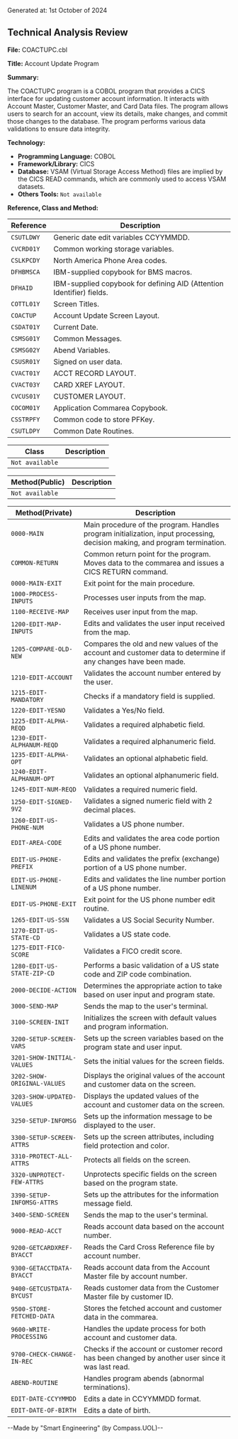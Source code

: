Generated at: 1st October of 2024

## Technical Analysis Review

**File:**  COACTUPC.cbl

**Title:**  Account Update Program

**Summary:** 

The COACTUPC program is a COBOL program that provides a CICS interface for updating customer account information. It interacts with Account Master, Customer Master, and Card Data files. The program allows users to search for an account, view its details, make changes, and commit those changes to the database. The program performs various data validations to ensure data integrity.

**Technology:**

* **Programming Language:** COBOL
* **Framework/Library:**  CICS
* **Database:** VSAM (Virtual Storage Access Method) files are implied by the CICS READ commands, which are commonly used to access VSAM datasets.
* **Others Tools:** `Not available`

**Reference, Class and Method:**

| Reference | Description |
|---|---|
| `CSUTLDWY` | Generic date edit variables CCYYMMDD. |
| `CVCRD01Y` | Common working storage variables. |
| `CSLKPCDY` | North America Phone Area codes. |
| `DFHBMSCA` | IBM-supplied copybook for BMS macros. |
| `DFHAID` | IBM-supplied copybook for defining AID (Attention Identifier) fields. |
| `COTTL01Y` | Screen Titles. |
| `COACTUP` | Account Update Screen Layout. |
| `CSDAT01Y` | Current Date. |
| `CSMSG01Y` | Common Messages. |
| `CSMSG02Y` | Abend Variables. |
| `CSUSR01Y` | Signed on user data. |
| `CVACT01Y` | ACCT RECORD LAYOUT. |
| `CVACT03Y` | CARD XREF LAYOUT. |
| `CVCUS01Y` | CUSTOMER LAYOUT. |
| `COCOM01Y` | Application Commarea Copybook. |
| `CSSTRPFY` | Common code to store PFKey. |
| `CSUTLDPY` | Common Date Routines. |


| Class | Description |
|---|---|
| `Not available` |  |

| Method(Public) | Description |
|---|---|
| `Not available` |  |

| Method(Private) | Description |
|---|---|
| `0000-MAIN` | Main procedure of the program. Handles program initialization, input processing, decision making, and program termination. |
| `COMMON-RETURN` | Common return point for the program. Moves data to the commarea and issues a CICS RETURN command. |
| `0000-MAIN-EXIT` | Exit point for the main procedure. |
| `1000-PROCESS-INPUTS` |  Processes user inputs from the map. |
| `1100-RECEIVE-MAP` | Receives user input from the map. |
| `1200-EDIT-MAP-INPUTS` | Edits and validates the user input received from the map. |
| `1205-COMPARE-OLD-NEW` | Compares the old and new values of the account and customer data to determine if any changes have been made. |
| `1210-EDIT-ACCOUNT` | Validates the account number entered by the user. |
| `1215-EDIT-MANDATORY` | Checks if a mandatory field is supplied. |
| `1220-EDIT-YESNO` | Validates a Yes/No field. |
| `1225-EDIT-ALPHA-REQD` | Validates a required alphabetic field. |
| `1230-EDIT-ALPHANUM-REQD` | Validates a required alphanumeric field. |
| `1235-EDIT-ALPHA-OPT` | Validates an optional alphabetic field. |
| `1240-EDIT-ALPHANUM-OPT` | Validates an optional alphanumeric field. |
| `1245-EDIT-NUM-REQD` | Validates a required numeric field. |
| `1250-EDIT-SIGNED-9V2` | Validates a signed numeric field with 2 decimal places. |
| `1260-EDIT-US-PHONE-NUM` | Validates a US phone number. |
| `EDIT-AREA-CODE` | Edits and validates the area code portion of a US phone number. |
| `EDIT-US-PHONE-PREFIX` | Edits and validates the prefix (exchange) portion of a US phone number. |
| `EDIT-US-PHONE-LINENUM` | Edits and validates the line number portion of a US phone number. |
| `EDIT-US-PHONE-EXIT` | Exit point for the US phone number edit routine. |
| `1265-EDIT-US-SSN` | Validates a US Social Security Number. |
| `1270-EDIT-US-STATE-CD` | Validates a US state code. |
| `1275-EDIT-FICO-SCORE` | Validates a FICO credit score. |
| `1280-EDIT-US-STATE-ZIP-CD` | Performs a basic validation of a US state code and ZIP code combination. |
| `2000-DECIDE-ACTION` | Determines the appropriate action to take based on user input and program state. |
| `3000-SEND-MAP` | Sends the map to the user's terminal. |
| `3100-SCREEN-INIT` | Initializes the screen with default values and program information. |
| `3200-SETUP-SCREEN-VARS` | Sets up the screen variables based on the program state and user input. |
| `3201-SHOW-INITIAL-VALUES` | Sets the initial values for the screen fields. |
| `3202-SHOW-ORIGINAL-VALUES` | Displays the original values of the account and customer data on the screen. |
| `3203-SHOW-UPDATED-VALUES` | Displays the updated values of the account and customer data on the screen. |
| `3250-SETUP-INFOMSG` | Sets up the information message to be displayed to the user. |
| `3300-SETUP-SCREEN-ATTRS` | Sets up the screen attributes, including field protection and color. |
| `3310-PROTECT-ALL-ATTRS` | Protects all fields on the screen. |
| `3320-UNPROTECT-FEW-ATTRS` | Unprotects specific fields on the screen based on the program state. |
| `3390-SETUP-INFOMSG-ATTRS` | Sets up the attributes for the information message field. |
| `3400-SEND-SCREEN` | Sends the map to the user's terminal. |
| `9000-READ-ACCT` | Reads account data based on the account number. |
| `9200-GETCARDXREF-BYACCT` | Reads the Card Cross Reference file by account number. |
| `9300-GETACCTDATA-BYACCT` | Reads account data from the Account Master file by account number. |
| `9400-GETCUSTDATA-BYCUST` | Reads customer data from the Customer Master file by customer ID. |
| `9500-STORE-FETCHED-DATA` | Stores the fetched account and customer data in the commarea. |
| `9600-WRITE-PROCESSING` | Handles the update process for both account and customer data. |
| `9700-CHECK-CHANGE-IN-REC` | Checks if the account or customer record has been changed by another user since it was last read. |
| `ABEND-ROUTINE` | Handles program abends (abnormal terminations). |
| `EDIT-DATE-CCYYMMDD` | Edits a date in CCYYMMDD format. |
| `EDIT-DATE-OF-BIRTH` | Edits a date of birth. |

--Made by "Smart Engineering" (by Compass.UOL)--